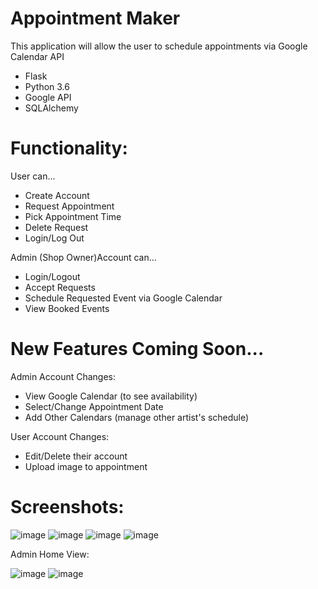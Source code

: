 # Appointment Maker
This application will allow the user to schedule appointments via Google Calendar API

- Flask
- Python 3.6
- Google API
- SQLAlchemy

# Functionality:
User can...
- Create Account
- Request Appointment 
- Pick Appointment Time
- Delete Request
- Login/Log Out

Admin (Shop Owner)Account can...
- Login/Logout
- Accept Requests
- Schedule Requested Event via Google Calendar
- View Booked Events

# New Features Coming Soon...
Admin Account Changes:
- View Google Calendar (to see availability)
- Select/Change Appointment Date
- Add Other Calendars (manage other artist's schedule)

User Account Changes: 
- Edit/Delete their account
- Upload image to appointment

# Screenshots:

![image](https://user-images.githubusercontent.com/31329210/34008349-a59ee51e-e0ca-11e7-8a6e-a1ffa11c65dd.png)
![image](https://user-images.githubusercontent.com/31329210/34008400-d1297fd2-e0ca-11e7-9774-c1dbb9528ee4.png)
![image](https://user-images.githubusercontent.com/31329210/34008486-1ff8000c-e0cb-11e7-9dae-efa39072c19a.png)
![image](https://user-images.githubusercontent.com/31329210/34008535-4a051e34-e0cb-11e7-9361-9cbf5851a258.png)


Admin Home View:

![image](https://user-images.githubusercontent.com/31329210/34008606-83eeb330-e0cb-11e7-911b-42b16dcfb71a.png)
![image](https://user-images.githubusercontent.com/31329210/34008947-a57dab9a-e0cc-11e7-9438-f52515f20b3b.png)








